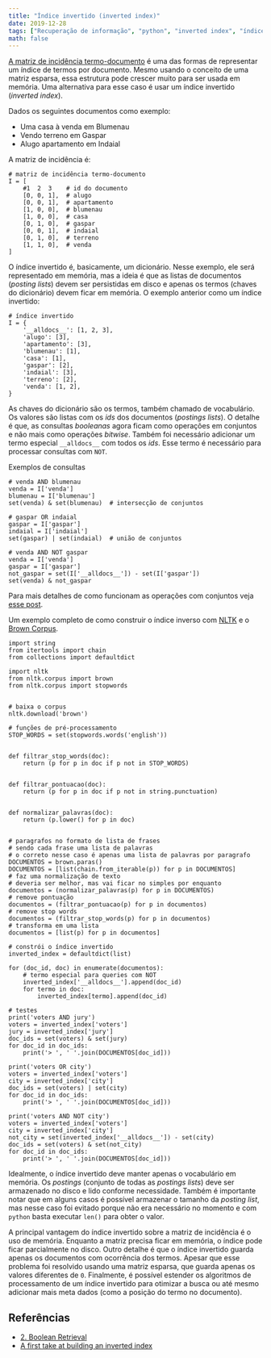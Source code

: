 ```yaml
---
title: "Índice invertido (inverted index)"
date: 2019-12-28
tags: ["Recuperação de informação", "python", "inverted index", "índice invertido", "boolean query", "nltk", "estruturas de dados"]
math: false
---
```


[A matriz de incidência termo-documento](https://juliocesarbatista.com/post/matriz-incidencia-termo-documento/) é uma das formas de representar um índice de termos por documento.
Mesmo usando o conceito de uma matriz esparsa, essa estrutura pode crescer muito para ser usada em memória.
Uma alternativa para esse caso é usar um índice invertido (_inverted index_).

Dados os seguintes documentos como exemplo:

* Uma casa à venda em Blumenau
* Vendo terreno em Gaspar
* Alugo apartamento em Indaial

A matriz de incidência é:

```
# matriz de incidência termo-documento
I = [
    #1  2  3    # id do documento
    [0, 0, 1],  # alugo
    [0, 0, 1],  # apartamento
    [1, 0, 0],  # blumenau
    [1, 0, 0],  # casa
    [0, 1, 0],  # gaspar
    [0, 0, 1],  # indaial
    [0, 1, 0],  # terreno
    [1, 1, 0],  # venda
]
```

O índice invertido é, basicamente, um dicionário.
Nesse exemplo, ele será representado em memória, mas a ideia é que as listas de documentos (_posting lists_) devem ser persistidas em disco e apenas os termos (chaves do dicionário) devem ficar em memória.
O exemplo anterior como um índice invertido:

```
# índice invertido
I = {
    '__alldocs__': [1, 2, 3],
    'alugo': [3],
    'apartamento': [3],
    'blumenau': [1],
    'casa': [1],
    'gaspar': [2],
    'indaial': [3],
    'terreno': [2],
    'venda': [1, 2],
}
```

As chaves do dicionário são os termos, também chamado de vocabulário.
Os valores são listas com os _ids_ dos documentos (_postings lists_).
O detalhe é que, as consultas _booleanas_ agora ficam como operações em conjuntos e não mais como operações _bitwise_.
Também foi necessário adicionar um termo especial `__alldocs__` com todos os _ids_.
Esse termo é necessário para processar consultas com `NOT`.

Exemplos de consultas

```
# venda AND blumenau
venda = I['venda']
blumenau = I['blumenau']
set(venda) & set(blumenau)  # intersecção de conjuntos

# gaspar OR indaial
gaspar = I['gaspar']
indaial = I['indaial']
set(gaspar) | set(indaial)  # união de conjuntos

# venda AND NOT gaspar
venda = I['venda']
gaspar = I['gaspar']
not_gaspar = set(I['__alldocs__']) - set(I['gaspar'])
set(venda) & not_gaspar
```

Para mais detalhes de como funcionam as operações com conjuntos veja [esse post](https://juliocesarbatista.com/post/python-sets/).

Um exemplo completo de como construir o índice inverso com [NLTK](http://www.nltk.org/) e o [Brown Corpus](https://en.wikipedia.org/wiki/Brown_Corpus).

```
import string
from itertools import chain
from collections import defaultdict

import nltk
from nltk.corpus import brown
from nltk.corpus import stopwords


# baixa o corpus
nltk.download('brown')

# funções de pré-processamento
STOP_WORDS = set(stopwords.words('english'))


def filtrar_stop_words(doc):
    return (p for p in doc if p not in STOP_WORDS)


def filtrar_pontuacao(doc):
    return (p for p in doc if p not in string.punctuation)


def normalizar_palavras(doc):
    return (p.lower() for p in doc)
    

# paragrafos no formato de lista de frases
# sendo cada frase uma lista de palavras
# o correto nesse caso é apenas uma lista de palavras por paragrafo
DOCUMENTOS = brown.paras()
DOCUMENTOS = [list(chain.from_iterable(p)) for p in DOCUMENTOS]
# faz uma normalização de texto
# deveria ser melhor, mas vai ficar no simples por enquanto
documentos = (normalizar_palavras(p) for p in DOCUMENTOS)
# remove pontuação
documentos = (filtrar_pontuacao(p) for p in documentos)
# remove stop words
documentos = (filtrar_stop_words(p) for p in documentos)
# transforma em uma lista
documentos = [list(p) for p in documentos]

# constrói o índice invertido
inverted_index = defaultdict(list)

for (doc_id, doc) in enumerate(documentos):
    # termo especial para queries com NOT
    inverted_index['__alldocs__'].append(doc_id)
    for termo in doc:
        inverted_index[termo].append(doc_id)

# testes
print('voters AND jury')
voters = inverted_index['voters']
jury = inverted_index['jury']
doc_ids = set(voters) & set(jury)
for doc_id in doc_ids:
    print('> ', ' '.join(DOCUMENTOS[doc_id]))

print('voters OR city')
voters = inverted_index['voters']
city = inverted_index['city']
doc_ids = set(voters) | set(city)
for doc_id in doc_ids:
    print('> ', ' '.join(DOCUMENTOS[doc_id]))
    
print('voters AND NOT city')
voters = inverted_index['voters']
city = inverted_index['city']
not_city = set(inverted_index['__alldocs__']) - set(city)
doc_ids = set(voters) & set(not_city)
for doc_id in doc_ids:
    print('> ', ' '.join(DOCUMENTOS[doc_id]))
```

Idealmente, o índice invertido deve manter apenas o vocabulário em memória.
Os _postings_ (conjunto de todas as _postings lists_) deve ser armazenado no disco e lido conforme necessidade.
Também é importante notar que em alguns casos é possível armazenar o tamanho da _posting list_, mas nesse caso foi evitado porque não era necessário no momento e com `python` basta executar `len()` para obter o valor.

A principal vantagem do índice invertido sobre a matriz de incidência é o uso de memória.
Enquanto a matriz precisa ficar em memória, o índice pode ficar parcialmente no disco.
Outro detalhe é que o índice invertido guarda apenas os documentos com ocorrência dos termos.
Apesar que esse problema foi resolvido usando uma matriz esparsa, que guarda apenas os valores diferentes de `0`.
Finalmente, é possível estender os algoritmos de processamento de um índice invertido para otimizar a busca ou até mesmo adicionar mais meta dados (como a posição do termo no documento).


## Referências

* [2. Boolean Retrieval](https://www.systems.ethz.ch/sites/default/files/file/ir2018spring/02%20Information%20Retrieval%20-%20Boolean%20Retrieval.pdf)
* [A first take at building an inverted index](https://nlp.stanford.edu/IR-book/html/htmledition/a-first-take-at-building-an-inverted-index-1.html)
